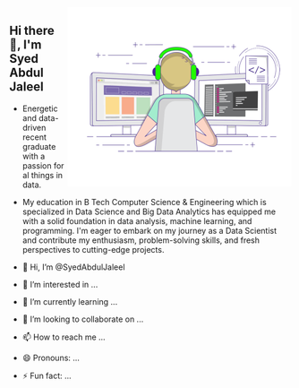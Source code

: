<animated-image data-catalyst="" style="float: right; width: 400px;">
  <a target="_blank" rel="noopener noreferrer" href="https://github.com/SyedAbdulJaleel/SyedAbdulJaleel/blob/2f89e6065077adfed12a304a76de177eec8be7f6/workgif.gif?raw=true" data-target="animated-image.originalLink">
    <img align="right" alt="GIF" src="https://github.com/SyedAbdulJaleel/SyedAbdulJaleel/blob/2f89e6065077adfed12a304a76de177eec8be7f6/workgif.gif?raw=true" height="320" style="max-width: 100%; display: inline-block;" data-target="animated-image.originalImage">
  </a>
</animated-image>

## Hi there 👋, I'm Syed Abdul Jaleel

- Energetic and data-driven recent graduate with a passion for al things in data.
- My education in B Tech Computer Science & Engineering which is specialized in Data Science and Big Data Analytics has equipped me with a solid foundation in data analysis, machine learning, and programming. I'm eager to embark on my journey as a Data Scientist and contribute my enthusiasm, problem-solving skills, and fresh perspectives to cutting-edge projects.



- 👋 Hi, I’m @SyedAbdulJaleel
- 👀 I’m interested in ...
- 🌱 I’m currently learning ...
- 💞️ I’m looking to collaborate on ...
- 📫 How to reach me ...
- 😄 Pronouns: ...
- ⚡ Fun fact: ...

<!---
SyedAbdulJaleel/SyedAbdulJaleel is a ✨ special ✨ repository because its `README.md` (this file) appears on your GitHub profile.
You can click the Preview link to take a look at your changes.
--->
